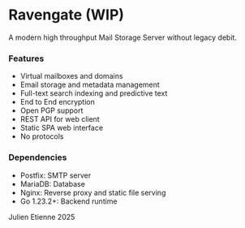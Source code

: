 # Ravengate (WIP)
A modern high throughput Mail Storage Server without legacy debit.

### Features
- Virtual mailboxes and domains
- Email storage and metadata management
- Full-text search indexing and predictive text
- End to End encryption
- Open PGP support
- REST API for web client
- Static SPA web interface
- No protocols

### Dependencies
- Postfix: SMTP server
- MariaDB: Database
- Nginx: Reverse proxy and static file serving
- Go 1.23.2+: Backend runtime

Julien Etienne 2025